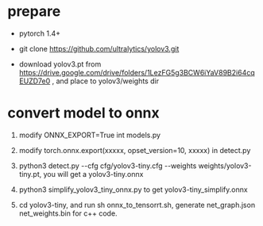 # prepare
* pytorch 1.4+

* git clone https://github.com/ultralytics/yolov3.git

* download yolov3.pt from https://drive.google.com/drive/folders/1LezFG5g3BCW6iYaV89B2i64cqEUZD7e0 , and place to yolov3/weights dir

# convert model to onnx
1. modify ONNX_EXPORT=True int models.py

2. modify torch.onnx.export(xxxxx, opset_version=10, xxxxx) in detect.py

3. python3 detect.py --cfg cfg/yolov3-tiny.cfg --weights weights/yolov3-tiny.pt, you will get a yolov3-tiny.onnx

4. python3 simplify_yolov3_tiny_onnx.py to get yolov3-tiny_simplify.onnx

5. cd yolov3-tiny, and run sh onnx_to_tensorrt.sh, generate net_graph.json net_weights.bin for c++ code.

